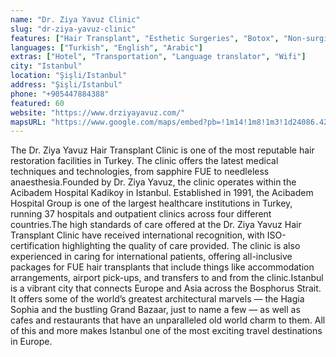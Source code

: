 ```yaml
---
name: "Dr. Ziya Yavuz Clinic"
slug: "dr-ziya-yavuz-clinic"
features: ["Hair Transplant", "Esthetic Surgeries", "Botox", "Non-surgical Operations"]
languages: ["Turkish", "English", "Arabic"]
extras: ["Hotel", "Transportation", "Language translator", "Wifi"]
city: "Istanbul"
location: "Şişli/Istanbul"
address: "Şişli/Istanbul"
phone: "+905447884388"
featured: 60
website: "https://www.drziyayavuz.com/"
mapsURL: "https://www.google.com/maps/embed?pb=!1m14!1m8!1m3!1d24086.422486518535!2d29.034080000000003!3d41.007689!3m2!1i1024!2i768!4f13.1!3m3!1m2!1s0x0%3A0xdaf79bb625bcaf89!2sDr.%20Ziya%20Yavuz%20Clinic%20%7C%20Hair%20Transplant%20Turkey%20%2C%20Istanbul!5e0!3m2!1str!2str!4v1660950445717!5m2!1str!2str"
---
```

The Dr. Ziya Yavuz Hair Transplant Clinic is one of the most reputable hair restoration facilities in Turkey. The clinic offers the latest medical techniques and technologies, from sapphire FUE to needleless anaesthesia.Founded by Dr. Ziya Yavuz, the clinic operates within the Acibadem Hospital Kadikoy in Istanbul. Established in 1991, the Acibadem Hospital Group is one of the largest healthcare institutions in Turkey, running 37 hospitals and outpatient clinics across four different countries.The high standards of care offered at the Dr. Ziya Yavuz Hair Transplant Clinic have received international recognition, with ISO-certification highlighting the quality of care provided. The clinic is also experienced in caring for international patients, offering all-inclusive packages for FUE hair transplants that include things like accommodation arrangements, airport pick-ups, and transfers to and from the clinic.Istanbul is a vibrant city that connects Europe and Asia across the Bosphorus Strait. It offers some of the world’s greatest architectural marvels — the Hagia Sophia and the bustling Grand Bazaar, just to name a few — as well as cafes and restaurants that have an unparalleled old world charm to them. All of this and more makes Istanbul one of the most exciting travel destinations in Europe.
